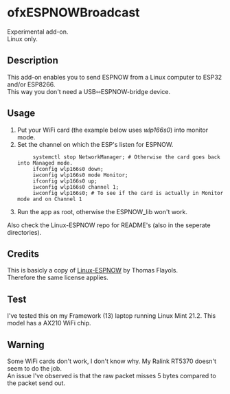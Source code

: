 ofxESPNOWBroadcast
================
Experimental add-on.  
Linux only. 

## Description
This add-on enables you to send ESPNOW from a Linux computer to ESP32 and/or ESP8266.  
This way you don't need a USB⇿ESPNOW-bridge device.  

## Usage
1. Put your WiFi card (the example below uses _wlp166s0_) into monitor mode.
2. Set the channel on which the ESP's listen for ESPNOW.
   ```
		systemctl stop NetworkManager; # Otherwise the card goes back into Managed mode. 
		ifconfig wlp166s0 down;
		iwconfig wlp166s0 mode Monitor;
		ifconfig wlp166s0 up;
		iwconfig wlp166s0 channel 1; 
		iwconfig wlp166s0; # To see if the card is actually in Monitor mode and on Channel 1
   ```
3. Run the app as root, otherwise the ESPNOW_lib won't work.

Also check the Linux-ESPNOW repo for README's (also in the seperate directories). 

## Credits
This is basicly a copy of [Linux-ESPNOW](https://github.com/thomasfla/Linux-ESPNOW/) by Thomas Flayols.  
Therefore the same license applies.  

## Test
I've tested this on my Framework (13) laptop running Linux Mint 21.2.
This model has a AX210 WiFi chip.

## Warning
Some WiFi cards don't work, I don't know why. My Ralink RT5370 doesn't seem to do the job.  
An issue I've observed is that the raw packet misses 5 bytes compared to the packet send out.  
